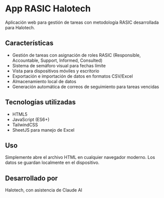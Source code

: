 # App RASIC Halotech

Aplicación web para gestión de tareas con metodología RASIC desarrollada para Halotech.

## Características

- Gestión de tareas con asignación de roles RASIC (Responsible, Accountable, Support, Informed, Consulted)
- Sistema de semáforo visual para fechas límite
- Vista para dispositivos móviles y escritorio
- Exportación e importación de datos en formatos CSV/Excel
- Almacenamiento local de datos
- Generación automática de correos de seguimiento para tareas vencidas

## Tecnologías utilizadas

- HTML5
- JavaScript (ES6+)
- TailwindCSS
- SheetJS para manejo de Excel

## Uso

Simplemente abre el archivo HTML en cualquier navegador moderno. Los datos se guardan localmente en el dispositivo.

## Desarrollado por

Halotech, con asistencia de Claude AI
